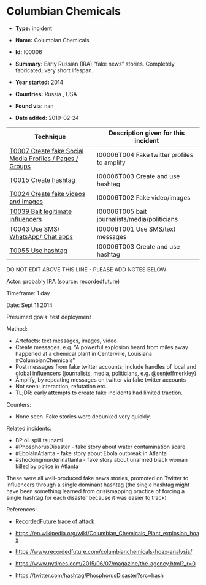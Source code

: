# Columbian Chemicals

* **Type:** incident

* **Name:** Columbian Chemicals

* **Id:** I00006

* **Summary:** Early Russian (IRA) “fake news” stories. Completely fabricated; very short lifespan. 

* **Year started:** 2014

* **Countries:** Russia , USA

* **Found via:** nan

* **Date added:** 2019-02-24
 

| Technique | Description given for this incident |
| --------- | ------------------------- |
| [T0007 Create fake Social Media Profiles / Pages / Groups](../techniques/T0007.md) | I00006T004 Fake twitter profiles to amplify |
| [T0015 Create hashtag](../techniques/T0015.md) | I00006T003 Create and use hashtag |
| [T0024 Create fake videos and images](../techniques/T0024.md) | I00006T002 Fake video/images |
| [T0039 Bait legitimate influencers](../techniques/T0039.md) | I00006T005 bait journalists/media/politicians |
| [T0043 Use SMS/ WhatsApp/ Chat apps](../techniques/T0043.md) | I00006T001 Use SMS/text messages |
| [T0055 Use hashtag](../techniques/T0055.md) | I00006T003 Create and use hashtag |

DO NOT EDIT ABOVE THIS LINE - PLEASE ADD NOTES BELOW

Actor: probably IRA (source: recordedfuture)

Timeframe: 1 day

Date: Sept 11 2014

Presumed goals: test deployment

Method: 
* Artefacts: text messages, images, video
* Create messages. e.g. “A powerful explosion heard from miles away happened at a chemical plant in Centerville, Louisiana #ColumbianChemicals”
* Post messages from fake twitter accounts; include handles of local and global influencers (journalists, media, politicians, e.g. @senjeffmerkley)
* Amplify, by repeating messages on twitter via fake twitter accounts
* Not seen: interaction, refutation etc. 
* TL;DR: early attempts to create fake incidents had limited traction. 

Counters:

* None seen.  Fake stories were debunked very quickly. 

Related incidents: 

* BP oil spill tsunami
* #PhosphorusDisaster - fake story about water contamination scare
* #EbolaInAtlanta -  fake story about Ebola outbreak in Atlanta
* #shockingmurderinatlanta -  fake story about unarmed black woman killed by police in Atlanta

These were all well-produced fake news stories, promoted on Twitter to influencers through a single dominant hashtag (the single hashtag might have been something learned from crisismapping practice of forcing a single hashtag for each disaster because it was easier to track)

References:

* [RecordedFuture trace of attack]()

* https://en.wikipedia.org/wiki/Columbian_Chemicals_Plant_explosion_hoax 
* https://www.recordedfuture.com/columbianchemicals-hoax-analysis/
* https://www.nytimes.com/2015/06/07/magazine/the-agency.html?_r=0 
* https://twitter.com/hashtag/PhosphorusDisaster?src=hash


